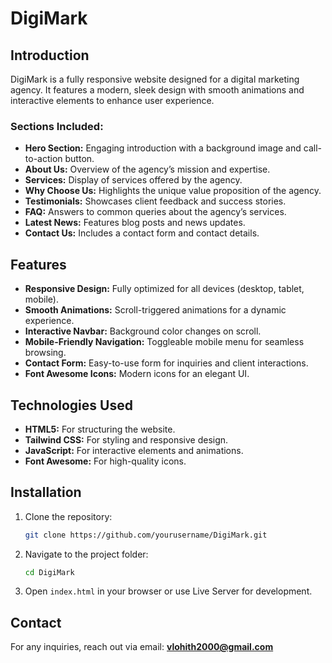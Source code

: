 # DigiMark

## Introduction

DigiMark is a fully responsive website designed for a digital marketing agency. It features a modern, sleek design with smooth animations and interactive elements to enhance user experience.

### Sections Included:

- **Hero Section:** Engaging introduction with a background image and call-to-action button.
- **About Us:** Overview of the agency’s mission and expertise.
- **Services:** Display of services offered by the agency.
- **Why Choose Us:** Highlights the unique value proposition of the agency.
- **Testimonials:** Showcases client feedback and success stories.
- **FAQ:** Answers to common queries about the agency’s services.
- **Latest News:** Features blog posts and news updates.
- **Contact Us:** Includes a contact form and contact details.

## Features

- **Responsive Design:** Fully optimized for all devices (desktop, tablet, mobile).
- **Smooth Animations:** Scroll-triggered animations for a dynamic experience.
- **Interactive Navbar:** Background color changes on scroll.
- **Mobile-Friendly Navigation:** Toggleable mobile menu for seamless browsing.
- **Contact Form:** Easy-to-use form for inquiries and client interactions.
- **Font Awesome Icons:** Modern icons for an elegant UI.

## Technologies Used

- **HTML5:** For structuring the website.
- **Tailwind CSS:** For styling and responsive design.
- **JavaScript:** For interactive elements and animations.
- **Font Awesome:** For high-quality icons.

## Installation

1. Clone the repository:
   ```sh
   git clone https://github.com/yourusername/DigiMark.git
   ```
2. Navigate to the project folder:
   ```sh
   cd DigiMark
   ```
3. Open `index.html` in your browser or use Live Server for development.


## Contact

For any inquiries, reach out via email: [**vlohith2000@gmail.com**](mailto\:vlohith2000@gmail.com)

